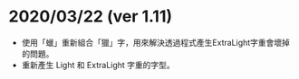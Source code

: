 # 2020/03/22 (ver 1.11)
* 使用「蠟」重新組合「獵」字，用來解決透過程式產生ExtraLight字重會壞掉的問題。
* 重新產生 Light 和 ExtraLight 字重的字型。


